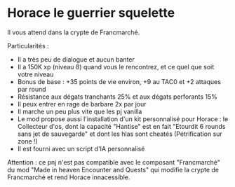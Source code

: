 # Horace le guerrier squelette

Il vous attend dans la crypte de Francmarché.

Particularités :
- Il a très peu de dialogue et aucun banter
- Il a 150K xp (niveau 8) quand vous le rencontrez, et ce quel que soit votre niveau
- Bonus de base : +35 points de vie environ, +9 au TAC0 et +2 attaques par round
- Résistance aux dégats tranchants 25% et aux dégats perforants 15%
- Il peux entrer en rage de barbare 2x par jour
- Il marche un peu plus vite que les pj vanilla
- Le mod propose aussi l'installation d'un kit personnalisé pour Horace : le Collecteur d'os, dont la capacité "Hantise" est en fait "Etourdit 6 rounds sans jet de sauvegarde" et dont les hlas sont cheatés (Pétrification sur zone !)
- Il est fourni avec un script d'IA personnalisé

Attention : ce pnj n'est pas compatible avec le composant "Francmarché" du mod "Made in heaven Encounter and Quests" qui modifie la crypte de Francmarché et rend Horace innacessible.
